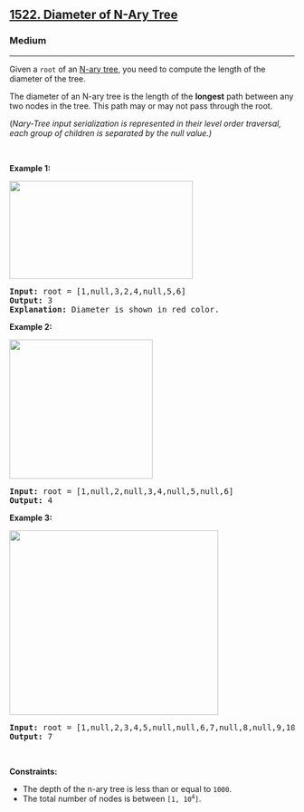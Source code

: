 <h2><a href="https://leetcode.com/problems/diameter-of-n-ary-tree/">1522. Diameter of N-Ary Tree</a></h2><h3>Medium</h3><hr><div style="user-select: auto;"><p style="user-select: auto;">Given a <code style="user-select: auto;">root</code> of an <a href="https://leetcode.com/articles/introduction-to-n-ary-trees/" target="_blank" style="user-select: auto;">N-ary tree</a>, you need to compute the length of the diameter of the tree.</p>

<p style="user-select: auto;">The diameter of an N-ary tree is the length of the <strong style="user-select: auto;">longest</strong> path between any two nodes in the tree. This path may or may not pass through the root.</p>

<p style="user-select: auto;">(<em style="user-select: auto;">Nary-Tree input serialization is represented in their level order traversal, each group of children is separated by the null value.)</em></p>

<p style="user-select: auto;">&nbsp;</p>
<p style="user-select: auto;"><strong style="user-select: auto;">Example 1:</strong></p>

<p style="user-select: auto;"><img alt="" src="https://assets.leetcode.com/uploads/2020/07/19/sample_2_1897.png" style="width: 324px; height: 173px; user-select: auto;"></p>

<pre style="user-select: auto;"><strong style="user-select: auto;">Input:</strong> root = [1,null,3,2,4,null,5,6]
<strong style="user-select: auto;">Output:</strong> 3
<strong style="user-select: auto;">Explanation: </strong>Diameter is shown in red color.</pre>

<p style="user-select: auto;"><strong style="user-select: auto;">Example 2:</strong></p>

<p style="user-select: auto;"><strong style="user-select: auto;"><img alt="" src="https://assets.leetcode.com/uploads/2020/07/19/sample_1_1897.png" style="width: 253px; height: 246px; user-select: auto;"></strong></p>

<pre style="user-select: auto;"><strong style="user-select: auto;">Input:</strong> root = [1,null,2,null,3,4,null,5,null,6]
<strong style="user-select: auto;">Output:</strong> 4
</pre>

<p style="user-select: auto;"><strong style="user-select: auto;">Example 3:</strong></p>

<p style="user-select: auto;"><img alt="" src="https://assets.leetcode.com/uploads/2020/07/19/sample_3_1897.png" style="width: 369px; height: 326px; user-select: auto;"></p>

<pre style="user-select: auto;"><strong style="user-select: auto;">Input:</strong> root = [1,null,2,3,4,5,null,null,6,7,null,8,null,9,10,null,null,11,null,12,null,13,null,null,14]
<strong style="user-select: auto;">Output:</strong> 7
</pre>

<p style="user-select: auto;">&nbsp;</p>
<p style="user-select: auto;"><strong style="user-select: auto;">Constraints:</strong></p>

<ul style="user-select: auto;">
	<li style="user-select: auto;">The depth of the n-ary tree is less than or equal to <code style="user-select: auto;">1000</code>.</li>
	<li style="user-select: auto;">The total number of nodes is between <code style="user-select: auto;">[1, 10<sup style="user-select: auto;">4</sup>]</code>.</li>
</ul>
</div>